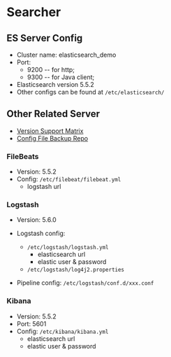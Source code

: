 # Searcher

## ES Server Config

- Cluster name: elasticsearch_demo
- Port: 
  - 9200 -- for http; 
  - 9300 -- for Java client;
- Elasticsearch version 5.5.2
- Other configs can be found at `/etc/elasticsearch/`

## Other Related Server

- [Version Support Matrix](https://www.elastic.co/support/matrix#show_compatibility)
- [Config File Backup Repo](http://192.168.1.100:81/zzt/logstash)

### FileBeats
- Version: 5.5.2
- Config: `/etc/filebeat/filebeat.yml`
  - logstash url

### Logstash
- Version: 5.6.0
- Logstash config: 
  - `/etc/logstash/logstash.yml`
    - elasticsearch url
    - elastic user & password
  - `/etc/logstash/log4j2.properties`
  
- Pipeline config: `/etc/logstash/conf.d/xxx.conf`

### Kibana
- Version: 5.5.2
- Port: 5601
- Config: `/etc/kibana/kibana.yml`
  - elasticsearch url
  - elastic user & password


